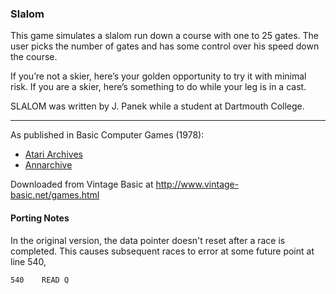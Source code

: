 ### Slalom

This game simulates a slalom run down a course with one to 25 gates. The user picks the number of gates and has some control over his speed down the course.

If you’re not a skier, here’s your golden opportunity to try it with minimal risk. If you are a skier, here’s something to do while your leg is in a cast.

SLALOM was written by J. Panek while a student at Dartmouth College.

---

As published in Basic Computer Games (1978):
- [Atari Archives](https://www.atariarchives.org/basicgames/showpage.php?page=147)
- [Annarchive](https://annarchive.com/files/Basic_Computer_Games_Microcomputer_Edition.pdf#page=162)

Downloaded from Vintage Basic at
http://www.vintage-basic.net/games.html

#### Porting Notes

In the original version, the data pointer doesn't reset after a race is completed. This causes subsequent races to error at some future point at line 540,

    540    READ Q
